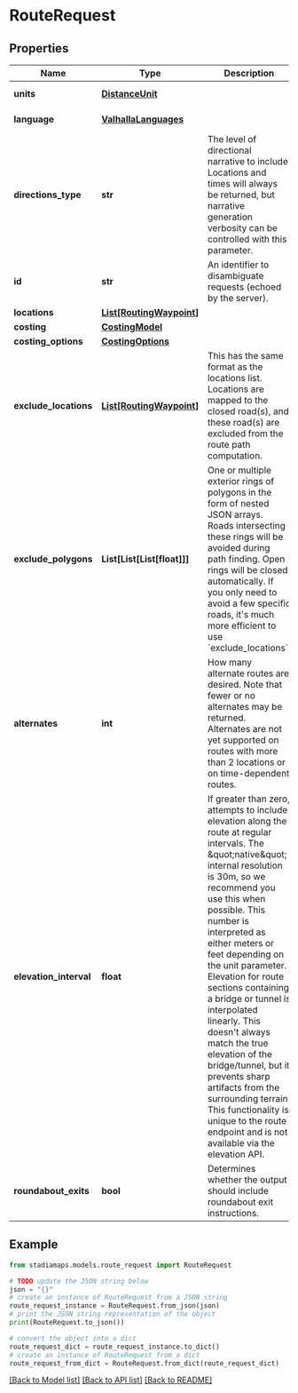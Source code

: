 # RouteRequest


## Properties

Name | Type | Description | Notes
------------ | ------------- | ------------- | -------------
**units** | [**DistanceUnit**](DistanceUnit.md) |  | [optional] [default to DistanceUnit.KM]
**language** | [**ValhallaLanguages**](ValhallaLanguages.md) |  | [optional] [default to ValhallaLanguages.EN_MINUS_US]
**directions_type** | **str** | The level of directional narrative to include. Locations and times will always be returned, but narrative generation verbosity can be controlled with this parameter. | [optional] [default to 'instructions']
**id** | **str** | An identifier to disambiguate requests (echoed by the server). | [optional] 
**locations** | [**List[RoutingWaypoint]**](RoutingWaypoint.md) |  | 
**costing** | [**CostingModel**](CostingModel.md) |  | 
**costing_options** | [**CostingOptions**](CostingOptions.md) |  | [optional] 
**exclude_locations** | [**List[RoutingWaypoint]**](RoutingWaypoint.md) | This has the same format as the locations list. Locations are mapped to the closed road(s), and these road(s) are excluded from the route path computation. | [optional] 
**exclude_polygons** | **List[List[List[float]]]** | One or multiple exterior rings of polygons in the form of nested JSON arrays. Roads intersecting these rings will be avoided during path finding. Open rings will be closed automatically. If you only need to avoid a few specific roads, it&#39;s much more efficient to use &#x60;exclude_locations&#x60;. | [optional] 
**alternates** | **int** | How many alternate routes are desired. Note that fewer or no alternates may be returned. Alternates are not yet supported on routes with more than 2 locations or on time-dependent routes. | [optional] 
**elevation_interval** | **float** | If greater than zero, attempts to include elevation along the route at regular intervals. The \&quot;native\&quot; internal resolution is 30m, so we recommend you use this when possible. This number is interpreted as either meters or feet depending on the unit parameter. Elevation for route sections containing a bridge or tunnel is interpolated linearly. This doesn&#39;t always match the true elevation of the bridge/tunnel, but it prevents sharp artifacts from the surrounding terrain. This functionality is unique to the route endpoint and is not available via the elevation API. | [optional] [default to 0.0]
**roundabout_exits** | **bool** | Determines whether the output should include roundabout exit instructions. | [optional] [default to True]

## Example

```python
from stadiamaps.models.route_request import RouteRequest

# TODO update the JSON string below
json = "{}"
# create an instance of RouteRequest from a JSON string
route_request_instance = RouteRequest.from_json(json)
# print the JSON string representation of the object
print(RouteRequest.to_json())

# convert the object into a dict
route_request_dict = route_request_instance.to_dict()
# create an instance of RouteRequest from a dict
route_request_from_dict = RouteRequest.from_dict(route_request_dict)
```
[[Back to Model list]](../README.md#documentation-for-models) [[Back to API list]](../README.md#documentation-for-api-endpoints) [[Back to README]](../README.md)


